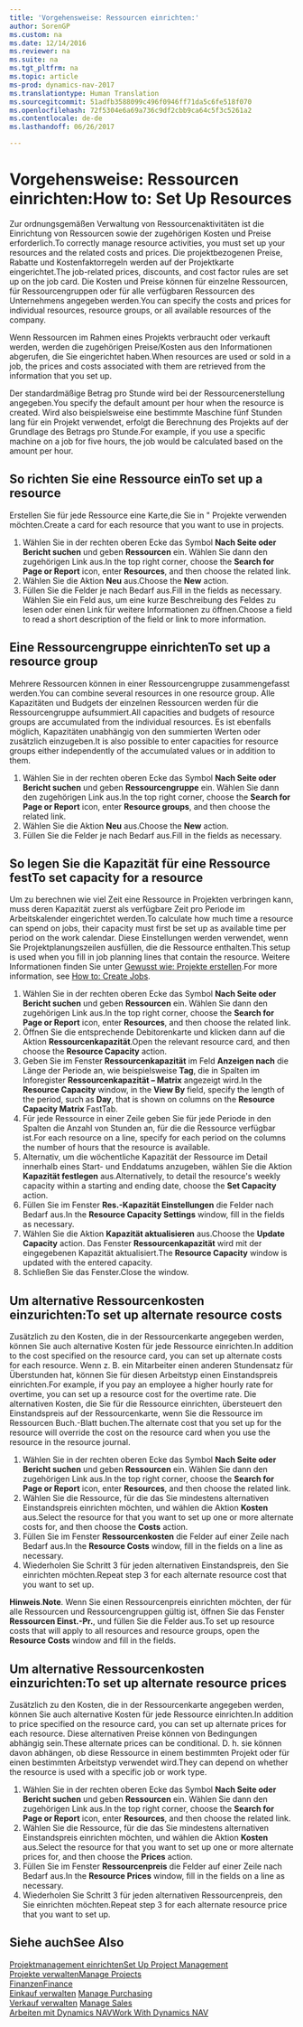 ```yaml
---
title: 'Vorgehensweise: Ressourcen einrichten:'
author: SorenGP
ms.custom: na
ms.date: 12/14/2016
ms.reviewer: na
ms.suite: na
ms.tgt_pltfrm: na
ms.topic: article
ms-prod: dynamics-nav-2017
ms.translationtype: Human Translation
ms.sourcegitcommit: 51adfb3588099c496f0946ff71da5c6fe518f070
ms.openlocfilehash: 72f5304e6a69a736c9df2cbb9ca64c5f3c5261a2
ms.contentlocale: de-de
ms.lasthandoff: 06/26/2017

---
```


# <a name="how-to-set-up-resources"></a><span data-ttu-id="42b5a-102">Vorgehensweise: Ressourcen einrichten:</span><span class="sxs-lookup"><span data-stu-id="42b5a-102">How to: Set Up Resources</span></span>
<span data-ttu-id="42b5a-103">Zur ordnungsgemäßen Verwaltung von Ressourcenaktivitäten ist die Einrichtung von Ressourcen sowie der zugehörigen Kosten und Preise erforderlich.</span><span class="sxs-lookup"><span data-stu-id="42b5a-103">To correctly manage resource activities, you must set up your resources and the related costs and prices.</span></span> <span data-ttu-id="42b5a-104">Die projektbezogenen Preise, Rabatte und Kostenfaktorregeln werden auf der Projektkarte eingerichtet.</span><span class="sxs-lookup"><span data-stu-id="42b5a-104">The job-related prices, discounts, and cost factor rules are set up on the job card.</span></span> <span data-ttu-id="42b5a-105">Die Kosten und Preise können für einzelne Ressourcen, für Ressourcengruppen oder für alle verfügbaren Ressourcen des Unternehmens angegeben werden.</span><span class="sxs-lookup"><span data-stu-id="42b5a-105">You can specify the costs and prices for individual resources, resource groups, or all available resources of the company.</span></span>

<span data-ttu-id="42b5a-106">Wenn Ressourcen im Rahmen eines Projekts verbraucht oder verkauft werden, werden die zugehörigen Preise/Kosten aus den Informationen abgerufen, die Sie eingerichtet haben.</span><span class="sxs-lookup"><span data-stu-id="42b5a-106">When resources are used or sold in a job, the prices and costs associated with them are retrieved from the information that you set up.</span></span>

<span data-ttu-id="42b5a-107">Der standardmäßige Betrag pro Stunde wird bei der Ressourcenerstellung angegeben.</span><span class="sxs-lookup"><span data-stu-id="42b5a-107">You specify the default amount per hour when the resource is created.</span></span> <span data-ttu-id="42b5a-108">Wird also beispielsweise eine bestimmte Maschine fünf Stunden lang für ein Projekt verwendet, erfolgt die Berechnung des Projekts auf der Grundlage des Betrags pro Stunde.</span><span class="sxs-lookup"><span data-stu-id="42b5a-108">For example, if you use a specific machine on a job for five hours, the job would be calculated based on the amount per hour.</span></span>

## <a name="to-set-up-a-resource"></a><span data-ttu-id="42b5a-109">So richten Sie eine Ressource ein</span><span class="sxs-lookup"><span data-stu-id="42b5a-109">To set up a resource</span></span>
<span data-ttu-id="42b5a-110">Erstellen Sie für jede Ressource eine Karte,die Sie in " Projekte verwenden möchten.</span><span class="sxs-lookup"><span data-stu-id="42b5a-110">Create a card for each resource that you want to use in projects.</span></span>

1. <span data-ttu-id="42b5a-111">Wählen Sie in der rechten oberen Ecke das Symbol **Nach Seite oder Bericht suchen** und geben **Ressourcen** ein. Wählen Sie dann den zugehörigen Link aus.</span><span class="sxs-lookup"><span data-stu-id="42b5a-111">In the top right corner, choose the **Search for Page or Report** icon, enter **Resources**, and then choose the related link.</span></span>
2. <span data-ttu-id="42b5a-112">Wählen Sie die Aktion **Neu** aus.</span><span class="sxs-lookup"><span data-stu-id="42b5a-112">Choose the **New** action.</span></span>
3. <span data-ttu-id="42b5a-113">Füllen Sie die Felder je nach Bedarf aus.</span><span class="sxs-lookup"><span data-stu-id="42b5a-113">Fill in the fields as necessary.</span></span> <span data-ttu-id="42b5a-114">Wählen Sie ein Feld aus, um eine kurze Beschreibung des Feldes zu lesen oder einen Link für weitere Informationen zu öffnen.</span><span class="sxs-lookup"><span data-stu-id="42b5a-114">Choose a field to read a short description of the field or link to more information.</span></span>  

## <a name="to-set-up-a-resource-group"></a><span data-ttu-id="42b5a-115">Eine Ressourcengruppe einrichten</span><span class="sxs-lookup"><span data-stu-id="42b5a-115">To set up a resource group</span></span>
<span data-ttu-id="42b5a-116">Mehrere Ressourcen können in einer Ressourcengruppe zusammengefasst werden.</span><span class="sxs-lookup"><span data-stu-id="42b5a-116">You can combine several resources in one resource group.</span></span> <span data-ttu-id="42b5a-117">Alle Kapazitäten und Budgets der einzelnen Ressourcen werden für die Ressourcengruppe aufsummiert.</span><span class="sxs-lookup"><span data-stu-id="42b5a-117">All capacities and budgets of resource groups are accumulated from the individual resources.</span></span> <span data-ttu-id="42b5a-118">Es ist ebenfalls möglich, Kapazitäten unabhängig von den summierten Werten oder zusätzlich einzugeben.</span><span class="sxs-lookup"><span data-stu-id="42b5a-118">It is also possible to enter capacities for resource groups either independently of the accumulated values or in addition to them.</span></span>

1. <span data-ttu-id="42b5a-119">Wählen Sie in der rechten oberen Ecke das Symbol **Nach Seite oder Bericht suchen** und geben **Ressourcengruppe** ein. Wählen Sie dann den zugehörigen Link aus.</span><span class="sxs-lookup"><span data-stu-id="42b5a-119">In the top right corner, choose the **Search for Page or Report** icon, enter **Resource groups**, and then choose the related link.</span></span>
2. <span data-ttu-id="42b5a-120">Wählen Sie die Aktion **Neu** aus.</span><span class="sxs-lookup"><span data-stu-id="42b5a-120">Choose the **New** action.</span></span>
3. <span data-ttu-id="42b5a-121">Füllen Sie die Felder je nach Bedarf aus.</span><span class="sxs-lookup"><span data-stu-id="42b5a-121">Fill in the fields as necessary.</span></span>

## <a name="to-set-capacity-for-a-resource"></a><span data-ttu-id="42b5a-122">So legen Sie die Kapazität für eine Ressource fest</span><span class="sxs-lookup"><span data-stu-id="42b5a-122">To set capacity for a resource</span></span> 
<span data-ttu-id="42b5a-123">Um zu berechnen wie viel Zeit eine Ressource in Projekten verbringen kann, muss deren Kapazität zuerst als verfügbare Zeit pro Periode im Arbeitskalender eingerichtet werden.</span><span class="sxs-lookup"><span data-stu-id="42b5a-123">To calculate how much time a resource can spend on jobs, their capacity must first be set up as available time per period on the work calendar.</span></span> <span data-ttu-id="42b5a-124">Diese Einstellungen werden verwendet, wenn Sie Projektplanungszeilen ausfüllen, die die Ressource enthalten.</span><span class="sxs-lookup"><span data-stu-id="42b5a-124">This setup is used when you fill in job planning lines that contain the resource.</span></span> <span data-ttu-id="42b5a-125">Weitere Informationen finden Sie unter [Gewusst wie: Projekte erstellen](projects-how-create-jobs.md).</span><span class="sxs-lookup"><span data-stu-id="42b5a-125">For more information, see [How to: Create Jobs](projects-how-create-jobs.md).</span></span>

1. <span data-ttu-id="42b5a-126">Wählen Sie in der rechten oberen Ecke das Symbol **Nach Seite oder Bericht suchen** und geben **Ressourcen** ein. Wählen Sie dann den zugehörigen Link aus.</span><span class="sxs-lookup"><span data-stu-id="42b5a-126">In the top right corner, choose the **Search for Page or Report** icon, enter **Resources**, and then choose the related link.</span></span>
2. <span data-ttu-id="42b5a-127">Öffnen Sie die entsprechende Debitorenkarte und klicken dann auf die Aktion **Ressourcenkapazität**.</span><span class="sxs-lookup"><span data-stu-id="42b5a-127">Open the relevant resource card, and then choose the **Resource Capacity** action.</span></span>
3. <span data-ttu-id="42b5a-128">Geben Sie im Fenster **Ressourcenkapazität** im Feld **Anzeigen nach** die Länge der Periode an, wie beispielsweise **Tag**, die in Spalten im Inforegister **Ressourcenkapazität – Matrix** angezeigt wird.</span><span class="sxs-lookup"><span data-stu-id="42b5a-128">In the **Resource Capacity** window, in the **View By** field, specify the length of the period, such as **Day**, that is shown on columns on the **Resource Capacity Matrix** FastTab.</span></span>
4. <span data-ttu-id="42b5a-129">Für jede Ressource in einer Zeile geben Sie für jede Periode in den Spalten die Anzahl von Stunden an, für die die Ressource verfügbar ist.</span><span class="sxs-lookup"><span data-stu-id="42b5a-129">For each resource on a line, specify for each period on the columns the number of hours that the resource is available.</span></span>
5. <span data-ttu-id="42b5a-130">Alternativ, um die wöchentliche Kapazität der Ressource im Detail innerhalb eines Start- und Enddatums anzugeben, wählen Sie die Aktion **Kapazität festlegen** aus.</span><span class="sxs-lookup"><span data-stu-id="42b5a-130">Alternatively, to detail the resource's weekly capacity within a starting and ending date, choose the **Set Capacity** action.</span></span>
6. <span data-ttu-id="42b5a-131">Füllen Sie im Fenster **Res.-Kapazität Einstellungen** die Felder nach Bedarf aus.</span><span class="sxs-lookup"><span data-stu-id="42b5a-131">In the **Resource Capacity Settings** window, fill in the fields as necessary.</span></span>
7. <span data-ttu-id="42b5a-132">Wählen Sie die Aktion **Kapazität aktualisieren** aus.</span><span class="sxs-lookup"><span data-stu-id="42b5a-132">Choose the **Update Capacity** action.</span></span> <span data-ttu-id="42b5a-133">Das Fenster **Ressourcenkapazität** wird mit der eingegebenen Kapazität aktualisiert.</span><span class="sxs-lookup"><span data-stu-id="42b5a-133">The **Resource Capacity** window is updated with the entered capacity.</span></span>
8. <span data-ttu-id="42b5a-134">Schließen Sie das Fenster.</span><span class="sxs-lookup"><span data-stu-id="42b5a-134">Close the window.</span></span>

## <a name="to-set-up-alternate-resource-costs"></a><span data-ttu-id="42b5a-135">Um alternative Ressourcenkosten einzurichten:</span><span class="sxs-lookup"><span data-stu-id="42b5a-135">To set up alternate resource costs</span></span>
<span data-ttu-id="42b5a-136">Zusätzlich zu den Kosten, die in der Ressourcenkarte angegeben werden, können Sie auch alternative Kosten für jede Ressource einrichten.</span><span class="sxs-lookup"><span data-stu-id="42b5a-136">In addition to the cost specified on the resource card, you can set up alternate costs for each resource.</span></span> <span data-ttu-id="42b5a-137">Wenn z. B. ein Mitarbeiter einen anderen Stundensatz für Überstunden hat, können Sie für diesen Arbeitstyp einen Einstandspreis einrichten.</span><span class="sxs-lookup"><span data-stu-id="42b5a-137">For example, if you pay an employee a higher hourly rate for overtime, you can set up a resource cost for the overtime rate.</span></span> <span data-ttu-id="42b5a-138">Die alternativen Kosten, die Sie für die Ressource einrichten, übersteuert den Einstandspreis auf der Ressourcenkarte, wenn Sie die Ressource im Ressourcen Buch.-Blatt buchen.</span><span class="sxs-lookup"><span data-stu-id="42b5a-138">The alternate cost that you set up for the resource will override the cost on the resource card when you use the resource in the resource journal.</span></span>

1. <span data-ttu-id="42b5a-139">Wählen Sie in der rechten oberen Ecke das Symbol **Nach Seite oder Bericht suchen** und geben **Ressourcen** ein. Wählen Sie dann den zugehörigen Link aus.</span><span class="sxs-lookup"><span data-stu-id="42b5a-139">In the top right corner, choose the **Search for Page or Report** icon, enter **Resources**, and then choose the related link.</span></span>  
2. <span data-ttu-id="42b5a-140">Wählen Sie die Ressource, für die das Sie mindestens alternativen Einstandspreis einrichten möchten, und wählen die Aktion **Kosten** aus.</span><span class="sxs-lookup"><span data-stu-id="42b5a-140">Select the resource for that you want to set up one or more alternate costs for, and then choose the **Costs** action.</span></span>  
3. <span data-ttu-id="42b5a-141">Füllen Sie im Fenster **Ressourcenkosten** die Felder auf einer Zeile nach Bedarf aus.</span><span class="sxs-lookup"><span data-stu-id="42b5a-141">In the **Resource Costs** window, fill in the fields on a line as necessary.</span></span>  
4. <span data-ttu-id="42b5a-142">Wiederholen Sie Schritt 3 für jeden alternativen Einstandspreis, den Sie einrichten möchten.</span><span class="sxs-lookup"><span data-stu-id="42b5a-142">Repeat step 3 for each alternate resource cost that you want to set up.</span></span>

<span data-ttu-id="42b5a-143">**Hinweis**.</span><span class="sxs-lookup"><span data-stu-id="42b5a-143">**Note**.</span></span> <span data-ttu-id="42b5a-144">Wenn Sie einen Ressourcenpreis einrichten möchten, der für alle Ressourcen und Ressourcengruppen gültig ist, öffnen Sie das Fenster **Ressourcen Einst.-Pr.**, und füllen Sie die Felder aus.</span><span class="sxs-lookup"><span data-stu-id="42b5a-144">To set up resource costs that will apply to all resources and resource groups, open the **Resource Costs** window and fill in the fields.</span></span>

## <a name="to-set-up-alternate-resource-prices"></a><span data-ttu-id="42b5a-145">Um alternative Ressourcenkosten einzurichten:</span><span class="sxs-lookup"><span data-stu-id="42b5a-145">To set up alternate resource prices</span></span>  
<span data-ttu-id="42b5a-146">Zusätzlich zu den Kosten, die in der Ressourcenkarte angegeben werden, können Sie auch alternative Kosten für jede Ressource einrichten.</span><span class="sxs-lookup"><span data-stu-id="42b5a-146">In addition to price specified on the resource card, you can set up alternate prices for each resource.</span></span> <span data-ttu-id="42b5a-147">Diese alternativen Preise können von Bedingungen abhängig sein.</span><span class="sxs-lookup"><span data-stu-id="42b5a-147">These alternate prices can be conditional.</span></span> <span data-ttu-id="42b5a-148">D. h. sie können davon abhängen, ob diese Ressource in einem bestimmten Projekt oder für einen bestimmten Arbeitstyp verwendet wird.</span><span class="sxs-lookup"><span data-stu-id="42b5a-148">They can depend on whether the resource is used with a specific job or work type.</span></span>

1. <span data-ttu-id="42b5a-149">Wählen Sie in der rechten oberen Ecke das Symbol **Nach Seite oder Bericht suchen** und geben **Ressourcen** ein. Wählen Sie dann den zugehörigen Link aus.</span><span class="sxs-lookup"><span data-stu-id="42b5a-149">In the top right corner, choose the **Search for Page or Report** icon, enter **Resources**, and then choose the related link.</span></span>
2. <span data-ttu-id="42b5a-150">Wählen Sie die Ressource, für die das Sie mindestens alternativen Einstandspreis einrichten möchten, und wählen die Aktion **Kosten** aus.</span><span class="sxs-lookup"><span data-stu-id="42b5a-150">Select the resource for that you want to set up one or more alternate prices for, and then choose the **Prices** action.</span></span>
3. <span data-ttu-id="42b5a-151">Füllen Sie im Fenster **Ressourcenpreis** die Felder auf einer Zeile nach Bedarf aus.</span><span class="sxs-lookup"><span data-stu-id="42b5a-151">In the **Resource Prices** window, fill in the fields on a line as necessary.</span></span>
4. <span data-ttu-id="42b5a-152">Wiederholen Sie Schritt 3 für jeden alternativen Ressourcenpreis, den Sie einrichten möchten.</span><span class="sxs-lookup"><span data-stu-id="42b5a-152">Repeat step 3 for each alternate resource price that you want to set up.</span></span>

## <a name="see-also"></a><span data-ttu-id="42b5a-153">Siehe auch</span><span class="sxs-lookup"><span data-stu-id="42b5a-153">See Also</span></span>
[<span data-ttu-id="42b5a-154">Projektmanagement einrichten</span><span class="sxs-lookup"><span data-stu-id="42b5a-154">Set Up Project Management</span></span>](projects-setup-projects.md)  
[<span data-ttu-id="42b5a-155">Projekte verwalten</span><span class="sxs-lookup"><span data-stu-id="42b5a-155">Manage Projects</span></span>](projects-manage-projects.md)  
[<span data-ttu-id="42b5a-156">Finanzen</span><span class="sxs-lookup"><span data-stu-id="42b5a-156">Finance</span></span>](finance-setup.md)  
<span data-ttu-id="42b5a-157">[Einkauf verwalten](purchasing-manage-purchasing.md)       </span><span class="sxs-lookup"><span data-stu-id="42b5a-157">[Manage Purchasing](purchasing-manage-purchasing.md)       </span></span>  
<span data-ttu-id="42b5a-158">[Verkauf verwalten](sales-manage-sales.md)    </span><span class="sxs-lookup"><span data-stu-id="42b5a-158">[Manage Sales](sales-manage-sales.md)    </span></span>  
[<span data-ttu-id="42b5a-159">Arbeiten mit Dynamics NAV</span><span class="sxs-lookup"><span data-stu-id="42b5a-159">Work With Dynamics NAV</span></span>](ui-work-product.md)  

